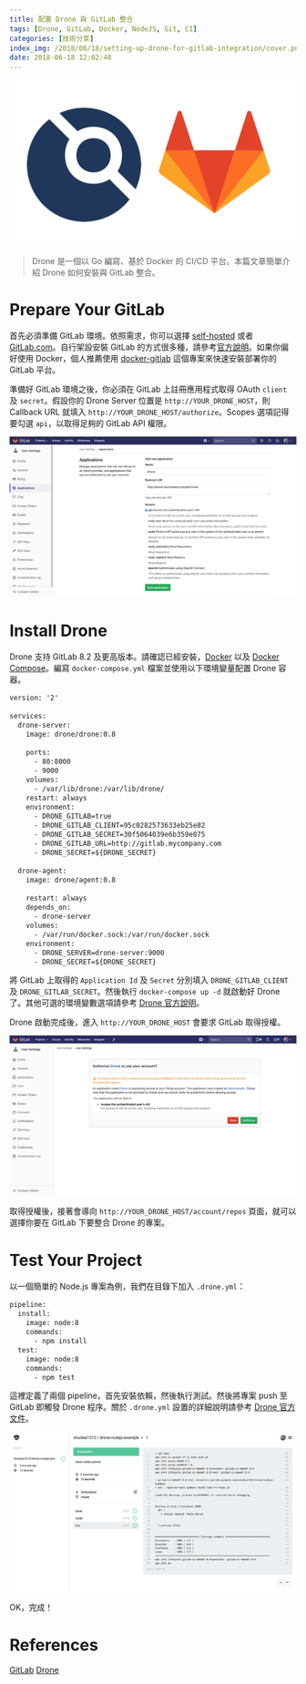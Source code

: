 ```yaml
---
title: 配置 Drone 與 GitLab 整合
tags: [Drone, GitLab, Docker, NodeJS, Git, CI]
categories: [技術分享]
index_img: /2018/06/18/setting-up-drone-for-gitlab-integration/cover.png
date: 2018-06-18 12:02:48 
---
```


![cover](/2018/06/18/setting-up-drone-for-gitlab-integration/cover.png)

> Drone 是一個以 Go 編寫、基於 Docker 的 CI/CD 平台。本篇文章簡單介紹 Drone 如何安裝與 GitLab 整合。

<!-- more -->

# Prepare Your GitLab

首先必須準備 GitLab 環境。依照需求，你可以選擇 [self-hosted](https://about.gitlab.com/pricing/#self-hosted) 或者 [GitLab.com](https://about.gitlab.com/pricing/#gitlab-com)。自行架設安裝 GitLab 的方式很多種，請參考[官方說明](https://about.gitlab.com/installation/)。如果你偏好使用 Docker，個人推薦使用 [docker-gitlab](http://www.damagehead.com/docker-gitlab/) 這個專案來快速安裝部署你的 GitLab 平台。

準備好 GitLab 環境之後，你必須在 GitLab 上註冊應用程式取得 OAuth `client` 及 `secret`。假設你的 Drone Server 位置是 `http://YOUR_DRONE_HOST`，則 Callback URL 就填入 `http://YOUR_DRONE_HOST/authorize`。Scopes 選項記得要勾選 `api`，以取得足夠的 GitLab API 權限。

![](/2018/06/18/setting-up-drone-for-gitlab-integration/add_new_application.png)

# Install Drone

Drone 支持 GitLab 8.2 及更高版本。請確認已經安裝，[Docker](https://www.docker.com/) 以及 [Docker Compose](http://docs.docker.com/compose/)。編寫 `docker-compose.yml` 檔案並使用以下環境變量配置 Drone 容器。

```
version: '2'

services:
  drone-server:
    image: drone/drone:0.8

    ports:
      - 80:8000
      - 9000
    volumes:
      - /var/lib/drone:/var/lib/drone/
    restart: always
    environment:
      - DRONE_GITLAB=true
      - DRONE_GITLAB_CLIENT=95c0282573633eb25e82
      - DRONE_GITLAB_SECRET=30f5064039e6b359e075
      - DRONE_GITLAB_URL=http://gitlab.mycompany.com
      - DRONE_SECRET=${DRONE_SECRET}

  drone-agent:
    image: drone/agent:0.8

    restart: always
    depends_on:
      - drone-server
    volumes:
      - /var/run/docker.sock:/var/run/docker.sock
    environment:
      - DRONE_SERVER=drone-server:9000
      - DRONE_SECRET=${DRONE_SECRET}
```

將 GitLab 上取得的 `Application Id` 及 `Secret` 分別填入 `DRONE_GITLAB_CLIENT` 及 `DRONE_GITLAB_SECRET`。然後執行 `docker-compose up -d` 就啟動好 Drone 了。其他可選的環境變數選項請參考 [Drone 官方說明](http://docs.drone.io/install-for-gitlab/)。


Drone 啟動完成後，進入 `http://YOUR_DRONE_HOST` 會要求 GitLab 取得授權。

![](/2018/06/18/setting-up-drone-for-gitlab-integration/authorize_drone.png)

取得授權後，接著會導向 `http://YOUR_DRONE_HOST/account/repos` 頁面，就可以選擇你要在 GitLab 下要整合 Drone 的專案。

# Test Your Project

以一個簡單的 Node.js 專案為例，我們在目錄下加入 `.drone.yml`：

```
pipeline:
  install:
    image: node:8
    commands:
      - npm install
  test:
    image: node:8
    commands:
      - npm test
```

這裡定義了兩個 pipeline，首先安裝依賴，然後執行測試。然後將專案 push 至 GitLab 即觸發 Drone 程序。關於 `.drone.yml` 設置的詳細說明請參考 [Drone 官方文件](http://docs.drone.io/pipelines/)。

![](/2018/06/18/setting-up-drone-for-gitlab-integration/drone_example.png)

OK，完成！

# References

[GitLab](https://about.gitlab.com/)
[Drone](https://github.com/drone/drone)
